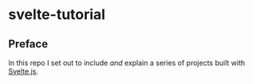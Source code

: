 # svelte-tutorial

## Preface

In this repo I set out to include _and_ explain a series of projects built with [Svelte.js](https://svelte.dev).
